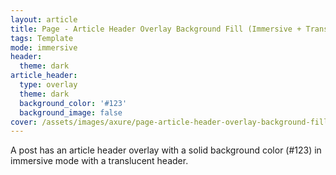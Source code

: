 ```yaml
---
layout: article
title: Page - Article Header Overlay Background Fill (Immersive + Translucent Header)
tags: Template
mode: immersive
header:
  theme: dark
article_header:
  type: overlay
  theme: dark
  background_color: '#123'
  background_image: false
cover: /assets/images/axure/page-article-header-overlay-background-fill-immersive-translucent-header.jpg
---
```


A post has an article header overlay with a solid background color (#123) in immersive mode with a translucent header.